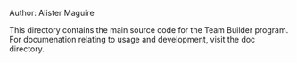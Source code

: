
 Author: Alister Maguire

 This directory contains the main source code for the Team Builder
 program. For documenation relating to usage and development, visit
 the doc directory. 

